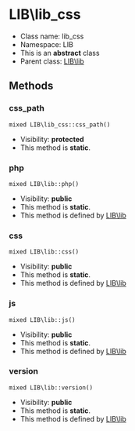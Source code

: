 LIB\lib_css
===============






* Class name: lib_css
* Namespace: LIB
* This is an **abstract** class
* Parent class: [LIB\lib](LIB-lib.md)







Methods
-------


### css_path

    mixed LIB\lib_css::css_path()





* Visibility: **protected**
* This method is **static**.




### php

    mixed LIB\lib::php()





* Visibility: **public**
* This method is **static**.
* This method is defined by [LIB\lib](LIB-lib.md)




### css

    mixed LIB\lib::css()





* Visibility: **public**
* This method is **static**.
* This method is defined by [LIB\lib](LIB-lib.md)




### js

    mixed LIB\lib::js()





* Visibility: **public**
* This method is **static**.
* This method is defined by [LIB\lib](LIB-lib.md)




### version

    mixed LIB\lib::version()





* Visibility: **public**
* This method is **static**.
* This method is defined by [LIB\lib](LIB-lib.md)



